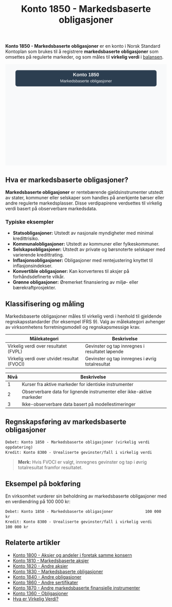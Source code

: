 ﻿---
title: "Konto 1850 - Markedsbaserte obligasjoner"
seoTitle: "Konto 1850 | Markedsbaserte obligasjoner | Kontoplan"
description: "Konto 1850 brukes til markedsbaserte obligasjoner som omsettes på regulerte markeder. Se måling til virkelig verdi, kategorier og bokføring."
summary: "Konto 1850 dekker markedsbaserte obligasjoner. Om virkelig verdi, målekategorier og bokføring."
---

**Konto 1850 - Markedsbaserte obligasjoner** er en konto i Norsk Standard Kontoplan som brukes til å registrere **markedsbaserte obligasjoner** som omsettes på regulerte markeder, og som måles til **virkelig verdi** i [balansen](/blogs/regnskap/hva-er-balanseregnskap "Hva er Balanseregnskap?").

![Illustrasjon av konto 1850 markedsbaserte obligasjoner](1850-markedsbaserte-obligasjoner-image.svg)

## Hva er markedsbaserte obligasjoner?

**Markedsbaserte obligasjoner** er rentebærende gjeldsinstrumenter utstedt av stater, kommuner eller selskaper som handles på anerkjente børser eller andre regulerte markedsplasser. Disse verdipapirene verdsettes til virkelig verdi basert på observerbare markedsdata.

### Typiske eksempler

* **Statsobligasjoner:** Utstedt av nasjonale myndigheter med minimal kredittrisiko.
* **Kommunalobligasjoner:** Utstedt av kommuner eller fylkeskommuner.
* **Selskapsobligasjoner:** Utstedt av private og børsnoterte selskaper med varierende kredittrating.
* **Inflasjonsobligasjoner:** Obligasjoner med rentejustering knyttet til inflasjonsindekser.
* **Konvertible obligasjoner:** Kan konverteres til aksjer på forhåndsdefinerte vilkår.
* **Grønne obligasjoner:** Øremerket finansiering av miljø- eller bærekraftprosjekter.

## Klassifisering og måling

Markedsbaserte obligasjoner måles til virkelig verdi i henhold til gjeldende regnskapsstandarder (for eksempel IFRS 9). Valg av målekategori avhenger av virksomhetens forretningsmodell og regnskapsmessige krav.

| Målekategori                              | Beskrivelse                                                      |
|-------------------------------------------|------------------------------------------------------------------|
| Virkelig verdi over resultatet (FVPL)     | Gevinster og tap innregnes i resultatet løpende                  |
| Virkelig verdi over utvidet resultat (FVOCI) | Gevinster og tap innregnes i øvrig totalresultat               |

| Nivå | Beskrivelse                                                         |
|------|---------------------------------------------------------------------|
| 1    | Kurser fra aktive markeder for identiske instrumenter              |
| 2    | Observerbare data for lignende instrumenter eller ikke-aktive markeder |
| 3    | Ikke-observerbare data basert på modellestimeringer                |

## Regnskapsføring av markedsbaserte obligasjoner

```plaintext
Debet: Konto 1850 - Markedsbaserte obligasjoner (virkelig verdi oppdatering)
Kredit: Konto 8300 - Urealiserte gevinster/fall i virkelig verdi
```

> **Merk:** Hvis FVOCI er valgt, innregnes gevinster og tap i øvrig totalresultat framfor resultatet.

## Eksempel på bokføring

En virksomhet vurderer sin beholdning av markedsbaserte obligasjoner med en verdiendring på 100 000 kr:

```plaintext
Debet: Konto 1850 - Markedsbaserte obligasjoner              100 000 kr
Kredit: Konto 8300 - Urealiserte gevinster/fall i virkelig verdi 100 000 kr
```

## Relaterte artikler

* [Konto 1800 - Aksjer og andeler i foretak samme konsern](/blogs/kontoplan/1800-aksjer-og-andeler-i-foretak-samme-konsern "Konto 1800 - Aksjer og andeler i foretak samme konsern")
* [Konto 1810 - Markedsbaserte aksjer](/blogs/kontoplan/1810-markedsbaserte-aksjer "Konto 1810 - Markedsbaserte aksjer")
* [Konto 1820 - Andre aksjer](/blogs/kontoplan/1820-andre-aksjer "Konto 1820 - Andre aksjer")
* [Konto 1830 - Markedsbaserte obligasjoner](/blogs/kontoplan/1830-markedsbaserte-obligasjoner "Konto 1830 - Markedsbaserte obligasjoner: Guide til markedsbaserte obligasjoner i norsk kontoplan")
* [Konto 1840 - Andre obligasjoner](/blogs/kontoplan/1840-andre-obligasjoner "Konto 1840 - Andre obligasjoner: Guide til andre obligasjoner i norsk kontoplan")
* [Konto 1860 - Andre sertifikater](/blogs/kontoplan/1860-andre-sertifikater "Konto 1860 - Andre sertifikater: Guide til sertifikater i norsk kontoplan")
* [Konto 1870 - Andre markedsbaserte finansielle instrumenter](/blogs/kontoplan/1870-andre-markedsbaserte-finansielle-instrumenter "Konto 1870 - Andre markedsbaserte finansielle instrumenter: Guide til finansielle instrumenter i norsk kontoplan")
* [Konto 1360 - Obligasjoner](/blogs/kontoplan/1360-obligasjoner "Konto 1360 - Obligasjoner: Guide til registrering av obligasjoner i norsk kontoplan")
* [Hva er Virkelig Verdi?](/blogs/regnskap/hva-er-virkelig-verdi "Hva er Virkelig Verdi? Verdsettelse og Regnskapsføring")






